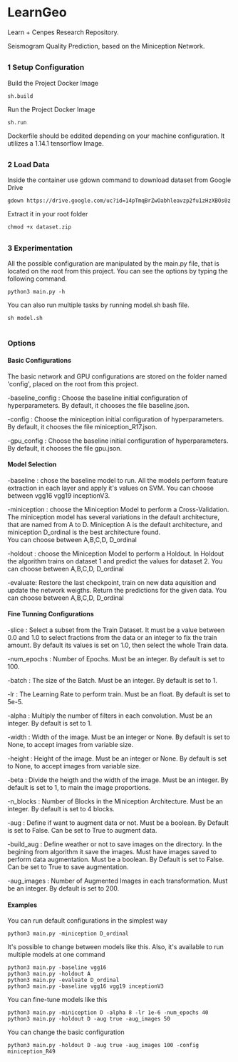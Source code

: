 # LearnGeo

Learn + Cenpes Research Repository.

Seismogram Quality Prediction, based on the Miniception Network.

##
### 1 Setup Configuration
 
Build the Project Docker Image

```
sh.build
```

Run the Project Docker Image

```
sh.run
```

Dockerfile should be eddited depending on your machine configuration. 
It utilizes a 1.14.1 tensorflow Image.
##
### 2 Load Data
Inside the container use gdown command to download dataset from Google Drive
```
gdown https://drive.google.com/uc?id=14pTmqBrZwOabhleavzp2fu1zHzXBOs0z
```
Extract it in your root folder
```
chmod +x dataset.zip
```
##
### 3 Experimentation
All the possible configuration are manipulated by the main.py file, 
that is located on the root from this project. 
You can see the options by typing the following command.
```
python3 main.py -h
```
You can also run multiple tasks by running model.sh bash file.
```
sh model.sh
```
#
### Options 
  #### Basic Configurations
  
The basic network and GPU configurations are stored on the folder named 'config', 
placed on the root from this project.

-baseline_config : Choose the baseline initial configuration of hyperparameters.
By default, it chooses the file baseline.json.

-config : Choose the miniception initial configuration of hyperparameters.
By default, it chooses the file miniception_R17.json.

-gpu_config : Choose the baseline initial configuration of hyperparameters.
By default, it chooses the file gpu.json.

   #### Model Selection
   
-baseline : chose the baseline model to run. 
All the models perform feature extraction in each layer and 
    apply it's values on SVM.
You can choose between vgg16 vgg19 inceptionV3.
    
-miniception : choose the Miniception Model to perform a Cross-Validation.
The miniception model has several variations in the default architecture, 
    that are named from A to D. Miniception A is the default architecture, 
    and miniception D_ordinal is the best architecture found.   
You can choose between A,B,C,D, D_ordinal

-holdout : choose the Miniception Model to perform a Holdout.
In Holdout the algorithm trains on dataset 1 
    and predict the values for dataset 2.
You can choose between A,B,C,D, D_ordinal

-evaluate: Restore the last checkpoint, train on new data aquisition and
    update the network weigths. Return the predictions for the given data.
You can choose between A,B,C,D, D_ordinal

  #### Fine Tunning Configurations 

-slice : Select a subset from the Train Dataset.
It must be a value between 0.0 and 1.0 to select fractions from the data or 
    an integer to fix the train amount.
By default its values is set on 1.0, then select the whole Train data.

-num_epochs : Number of Epochs.
Must be an integer. By default is set to 100.

-batch : The size of the Batch.
Must be an integer. By default is set to 1.

-lr : The Learning Rate to perform train.
Must be an float. By default is set to 5e-5.

-alpha : Multiply the number of filters in each convolution.
Must be an integer. By default is set to 1.

-width : Width of the image.
Must be an integer or None.
By default is set to None, to accept images from variable size.

-height : Height of the image.
Must be an integer or None. 
By default is set to None, to accept images from variable size.

-beta : Divide the heigth and the width of the image.
Must be an integer.
By default is set to 1, to main the image proportions. 

-n_blocks : Number of Blocks in the Miniception Architecture.
Must be an integer. By default is set to 4 blocks.

-aug : Define if want to augment data or not.
Must be a boolean. 
By Default is set to False. Can be set to True to augment data.

-build_aug : Define weather or not to save images on the directory.
In the begining from algorithm it save the images.
Must have images saved to perform data augmentation.
Must be a boolean. 
By Default is set to False. Can be set to True to save augmentation.
                    
-aug_images : Number of Augmented Images in each transformation.
Must be an integer. By default is set to 200.

  #### Examples

You can run default configurations in the simplest way
```
python3 main.py -miniception D_ordinal
```
It's possible to change between models like this. 
Also, it's available to run multiple models at one command
```
python3 main.py -baseline vgg16
python3 main.py -holdout A
python3 main.py -evaluate D_ordinal
python3 main.py -baseline vgg16 vgg19 inceptionV3
```
You can fine-tune models like this
```
python3 main.py -miniception D -alpha 8 -lr 1e-6 -num_epochs 40
python3 main.py -holdout D -aug true -aug_images 50
```
You can change the basic configuration
```
python3 main.py -holdout D -aug true -aug_images 100 -config miniception_R49
```
